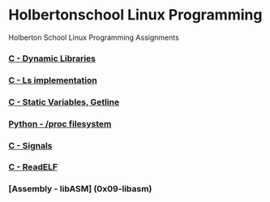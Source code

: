 # Holbertonschool Linux Programming

Holberton School Linux Programming Assignments

### [C - Dynamic Libraries](0x00-c_dynamic_libraries)

### [C - Ls implementation](0x01-ls)

### [C - Static Variables, Getline](0x02-getline)

### [Python - /proc filesystem](0x03-proc_filesystem)

### [C - Signals](0x05-signals)

### [C - ReadELF](0x06-readelf)

### [Assembly - libASM] (0x09-libasm)
